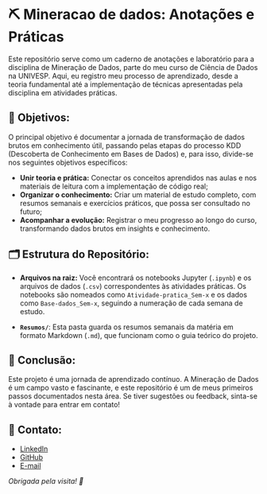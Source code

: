 # ⛏️ Mineracao de dados: Anotações e Práticas 

Este repositório serve como um caderno de anotações e laboratório para a disciplina de Mineração de Dados, parte do meu curso de Ciência de Dados na UNIVESP. Aqui, eu registro meu processo de aprendizado, desde a teoria fundamental até a implementação de técnicas apresentadas pela disciplina em atividades práticas.

## 🎯 Objetivos:
O principal objetivo é documentar a jornada de transformação de dados brutos em conhecimento útil, passando pelas etapas do processo KDD (Descoberta de Conhecimento em Bases de Dados) e, para isso, divide-se nos seguintes objetivos específicos:
* **Unir teoria e prática:** Conectar os conceitos aprendidos nas aulas e nos materiais de leitura com a implementação de código real;
* **Organizar o conhecimento:** Criar um material de estudo completo, com resumos semanais e exercícios práticos, que possa ser consultado no futuro;
* **Acompanhar a evolução:** Registrar o meu progresso ao longo do curso, transformando dados brutos em insights e conhecimento.

## 🗂️ Estrutura do Repositório:
* **Arquivos na raiz:** Você encontrará os notebooks Jupyter (`.ipynb`) e os arquivos de dados (`.csv`) correspondentes às atividades práticas. Os notebooks são nomeados como `Atividade-pratica_Sem-x` e os dados como `Base-dados_Sem-x`, seguindo a numeração de cada semana de estudo.

* **`Resumos/`**: Esta pasta guarda os resumos semanais da matéria em formato Markdown (`.md`), que funcionam como o guia teórico do projeto.

## 📌 Conclusão:
Este projeto é uma jornada de aprendizado contínuo. A Mineração de Dados é um campo vasto e fascinante, e este repositório é um de meus primeiros passos documentados nesta área. Se tiver sugestões ou feedback, sinta-se à vontade para entrar em contato!

## 📧 Contato:
  * [LinkedIn](https://www.linkedin.com/in/nagelamartins/)
  * [GitHub](https://github.com/nagelamartins)
  * [E-mail](mailto:nagela.msouza@gmail.com)

*Obrigada pela visita! 💛*
